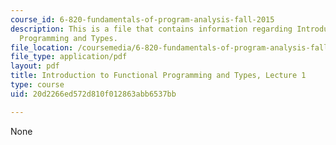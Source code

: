 ```yaml
---
course_id: 6-820-fundamentals-of-program-analysis-fall-2015
description: This is a file that contains information regarding Introduction to Functional
  Programming and Types.
file_location: /coursemedia/6-820-fundamentals-of-program-analysis-fall-2015/20d2266ed572d810f012863abb6537bb_MIT6_820F15_L01.pdf
file_type: application/pdf
layout: pdf
title: Introduction to Functional Programming and Types, Lecture 1
type: course
uid: 20d2266ed572d810f012863abb6537bb

---
```

None